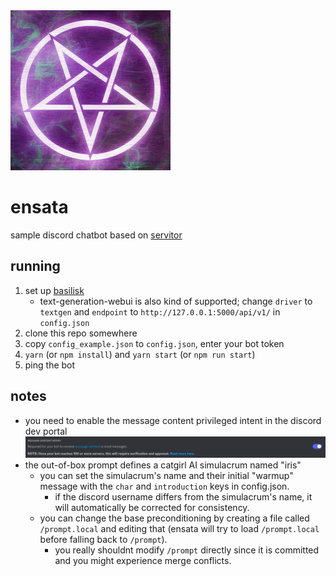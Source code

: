 <img src="images/logo.png" width="256"/>

# ensata

sample discord chatbot based on [servitor](https://github.com/dithercat/servitor)

## running

1. set up [basilisk](https://github.com/dithercat/basilisk)
   - text-generation-webui is also kind of supported; change `driver` to
     `textgen` and `endpoint` to `http://127.0.0.1:5000/api/v1/` in
     `config.json`
2. clone this repo somewhere
3. copy `config_example.json` to `config.json`, enter your bot token
4. `yarn` (or `npm install`) and `yarn start` (or `npm run start`)
5. ping the bot

## notes

- you need to enable the message content privileged intent in the discord dev
  portal
  ![](images/messagecontent.png)
- the out-of-box prompt defines a catgirl AI simulacrum named "iris"
  - you can set the simulacrum's name and their initial "warmup" message with
    the `char` and `introduction` keys in config.json.
    - if the discord username differs from the simulacrum's name, it will
      automatically be corrected for consistency.
  - you can change the base preconditioning by creating a file called
    `/prompt.local` and editing that (ensata will try to load `/prompt.local`
    before falling back to `/prompt`).
    - you really shouldnt modify `/prompt` directly since it is committed and
      you might experience merge conflicts.